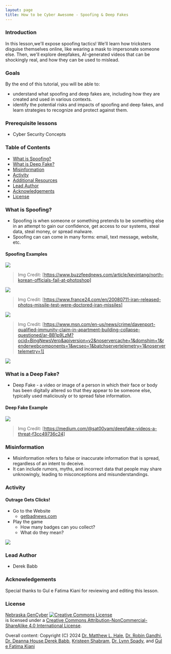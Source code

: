 ```yaml
---
layout: page
title: How to be Cyber Awesome - Spoofing & Deep Fakes
---
```


### Introduction
In this lesson,we'll expose spoofing tactics! We'll learn how tricksters disguise themselves online, like wearing a mask to impersonate someone else. Then, we'll explore deepfakes, AI-generated videos that can be shockingly real, and how they can be used to mislead.

### Goals

By the end of this tutorial, you will be able to:
* understand what spoofing and deep fakes are, including how they are created and used in various contexts.
* identify the potential risks and impacts of spoofing and deep fakes, and learn strategies to recognize and protect against them.



### Prerequisite lessons
- Cyber Security Concepts

### Table of Contents
- [What is Spoofing?](#what-is-spoofing?)
- [What is Deep Fake?](#what-is-deep-fake?)
- [Misinformation](#misinformation)
- [Activity](#activity)
- [Additional Resources](#additional-resources)
- [Lead Author](#lead-author)
- [Acknowledgements](#acknowledgements)
- [License](#license)

### What is Spoofing?
- Spoofing is when someone or something pretends to be something else in an attempt to gain our confidence, get access to our systems, steal data, steal money, or spread malware. 
- Spoofing can can come in many forms: email, text message, website, etc.

#### Spoofing Examples
![](s1.png)
> Img Credit: [https://www.buzzfeednews.com/article/kevintang/north-korean-officials-fail-at-photoshop]

![](s2.png)
> Img Credit: [https://www.france24.com/en/20080711-iran-released-photos-missile-test-were-doctored-iran-missiles]

![](s3.png)
> Img Credit: [https://www.msn.com/en-us/news/crime/davenport-qualified-immunity-claim-in-apartment-building-collapse-questioned/ar-BB1p9LzM?ocid=BingNewsVerp&apiversion=v2&noservercache=1&domshim=1&renderwebcomponents=1&wcseo=1&batchservertelemetry=1&noservertelemetry=1]

![](s4.png)


### What is a Deep Fake?
- Deep Fake - a video or image of a person in which their face or body has been digitally altered so that they appear to be someone else, typically used maliciously or to spread false information.

#### Deep Fake Example
![](s5.png)
> Img Credit: [https://medium.com/@sat00yam/deepfake-videos-a-threat-f3cc49736c24]


### Misinformation
- Misinformation refers to false or inaccurate information that is spread, regardless of an intent to deceive.
- It can include rumors, myths, and incorrect data that people may share unknowingly, leading to misconceptions and misunderstandings.


### Activity
#### Outrage Gets Clicks!

- Go to the Website
    - [getbadnews.com](getbadnews.com)
- Play the game
    - How many badges can you collect?
    - What do they mean?
      
![](s7.png) 


### Lead Author

- Derek Babb

### Acknowledgements

Special thanks to Gul e Fatima Kiani for reviewing and editing this lesson.

### License
[Nebraska GenCyber](https://www.nebraskagencyber.com) <a rel="license" href="http://creativecommons.org/licenses/by-nc-sa/4.0/"><img alt="Creative Commons License" style="border-width:0" src="https://i.creativecommons.org/l/by-nc-sa/4.0/88x31.png" /></a><br /> is licensed under a <a rel="license" href="http://creativecommons.org/licenses/by-nc-sa/4.0/">Creative Commons Attribution-NonCommercial-ShareAlike 4.0 International License</a>.

Overall content: Copyright (C) 2024  [Dr. Matthew L. Hale](http://faculty.ist.unomaha.edu/mhale/), [Dr. Robin Gandhi](http://faculty.ist.unomaha.edu/rgandhi/), [Dr. Deanna House](#),[Derek Babb](https://derekbabb.com/), [Kristeen Shabram](#), [Dr. Lynn Spady](#), and [Gul e Fatima Kiani](#)
